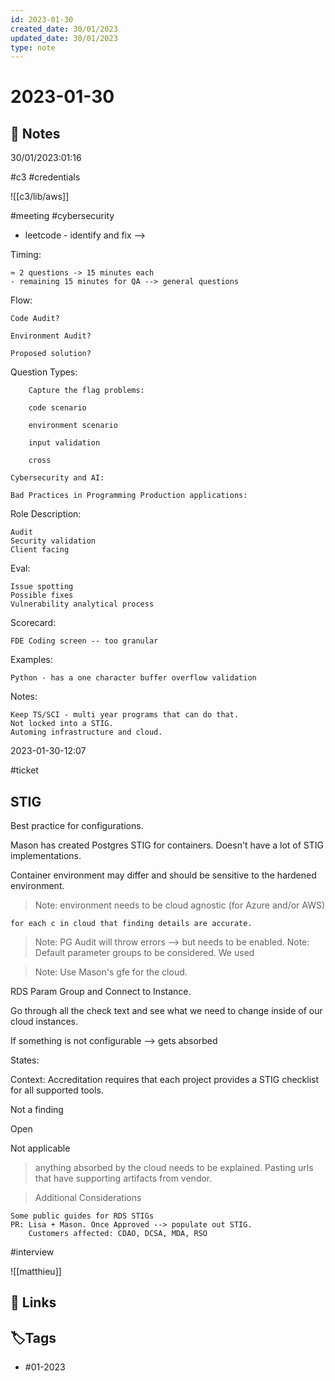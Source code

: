 ```yaml
---
id: 2023-01-30
created_date: 30/01/2023
updated_date: 30/01/2023
type: note
---
```


# 2023-01-30

## 📝 Notes

30/01/2023:01:16

#c3 #credentials

![[c3/lib/aws]]

#meeting #cybersecurity

- leetcode - identify and fix -->

Timing:

	≈ 2 questions -> 15 minutes each
	- remaining 15 minutes for QA --> general questions

Flow:

	Code Audit?

	Environment Audit?

	Proposed solution?

Question Types:

		Capture the flag problems: 

		code scenario

		environment scenario

		input validation

		cross 

	Cybersecurity and AI:

	Bad Practices in Programming Production applications:

Role Description:

	Audit
	Security validation
	Client facing

Eval:

	Issue spotting
	Possible fixes
	Vulnerability analytical process

Scorecard:

	FDE Coding screen -- too granular 

Examples:

	Python - has a one character buffer overflow validation

Notes:

	Keep TS/SCI - multi year programs that can do that.
	Not locked into a STIG. 
	Automing infrastructure and cloud. 



2023-01-30-12:07

#ticket

## STIG

Best practice for configurations.

Mason has created Postgres STIG for containers. Doesn't have a lot of STIG implementations.

Container environment may differ and should be sensitive to the hardened environment.

> Note: environment needs to be cloud agnostic (for Azure and/or AWS)

```
for each c in cloud that finding details are accurate. 
```

> Note: PG Audit will throw errors --> but needs to be enabled.
> Note: Default parameter groups to be considered. We used

> Note: Use Mason's gfe for the cloud.

RDS Param Group and Connect to Instance.

Go through all the check text and see what we need to change inside of our cloud instances.

If something is not configurable --> gets absorbed

States:

Context: Accreditation requires that each project provides a STIG checklist for all supported tools.

Not a finding

Open

Not applicable

> anything absorbed by the cloud needs to be explained.
> Pasting urls that have supporting artifacts from vendor.

> Additional Considerations

	Some public guides for RDS STIGs
	PR: Lisa + Mason. Once Approved --> populate out STIG. 
		Customers affected: CDAO, DCSA, MDA, RSO

#interview 

![[matthieu]]

## 🔗 Links

## **🏷️Tags**

- #01-2023
